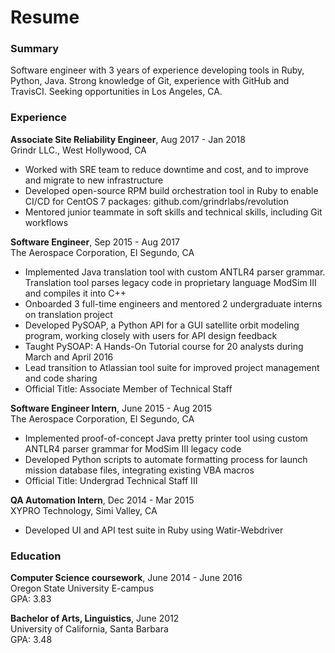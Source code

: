 # Resume

### Summary
Software engineer with 3 years of experience developing tools in Ruby, Python, Java. Strong knowledge of Git, experience with GitHub and TravisCI. Seeking opportunities in Los Angeles, CA.

### Experience
**Associate Site Reliability Engineer**, Aug 2017 - Jan 2018  
Grindr LLC., West Hollywood, CA  
- Worked with SRE team to reduce downtime and cost, and to improve and migrate to new infrastructure
- Developed open-source RPM build orchestration tool in Ruby to enable CI/CD for CentOS 7 packages: github.com/grindrlabs/revolution
- Mentored junior teammate in soft skills and technical skills, including Git workflows

**Software Engineer**, Sep 2015 - Aug 2017  
The Aerospace Corporation, El Segundo, CA  
- Implemented Java translation tool with custom ANTLR4 parser grammar. Translation tool parses legacy code in proprietary language ModSim III and compiles it into C++
- Onboarded  3 full-time engineers and mentored 2 undergraduate interns on translation project
- Developed PySOAP, a Python API for a GUI satellite orbit modeling program, working closely with users for API design feedback
- Taught PySOAP: A Hands-On Tutorial course for 20 analysts during March and April 2016
- Lead transition to Atlassian tool suite for improved project management and code sharing
- Official Title: Associate Member of Technical Staff

**Software Engineer Intern**, June 2015 - Aug 2015  
The Aerospace Corporation, El Segundo, CA  
- Implemented proof-of-concept Java pretty printer tool using custom ANTLR4 parser grammar for ModSim III legacy code
- Developed Python scripts to automate formatting process for launch mission database files, integrating existing VBA macros
- Official Title: Undergrad Technical Staff III
	
**QA Automation Intern**, Dec 2014 - Mar 2015  
XYPRO Technology, Simi Valley, CA   
* Developed UI and API test suite in Ruby using Watir-Webdriver
	
### Education
**Computer Science coursework**, June 2014 - June 2016  
Oregon State University E-campus  
GPA: 3.83

**Bachelor of Arts, Linguistics**, June 2012  
University of California, Santa Barbara  
GPA: 3.48
